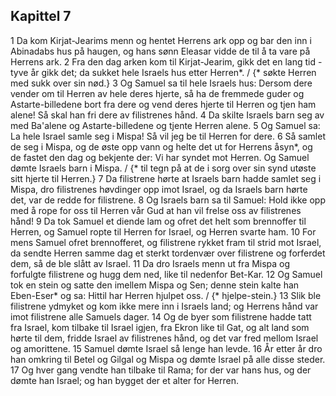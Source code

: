 ## Kapittel 7

1 Da kom Kirjat-Jearims menn og hentet Herrens ark opp og bar den inn i Abinadabs hus på haugen, og hans sønn Eleasar vidde de til å ta vare på Herrens ark.
2 Fra den dag arken kom til Kirjat-Jearim, gikk det en lang tid - tyve år gikk det; da sukket hele Israels hus etter Herren*. / {* søkte Herren med sukk over sin nød.}
3 Og Samuel sa til hele Israels hus: Dersom dere vender om til Herren av hele deres hjerte, så ha de fremmede guder og Astarte-billedene bort fra dere og vend deres hjerte til Herren og tjen ham alene! Så skal han fri dere av filistrenes hånd.
4 Da skilte Israels barn seg av med Ba'alene og Astarte-billedene og tjente Herren alene.
5 Og Samuel sa: La hele Israel samle seg i Mispa! Så vil jeg be til Herren for dere.
6 Så samlet de seg i Mispa, og de øste opp vann og helte det ut for Herrens åsyn*, og de fastet den dag og bekjente der: Vi har syndet mot Herren. Og Samuel dømte Israels barn i Mispa. / {* til tegn på at de i sorg over sin synd utøste sitt hjerte til Herren.}
7 Da filistrene hørte at Israels barn hadde samlet seg i Mispa, dro filistrenes høvdinger opp imot Israel, og da Israels barn hørte det, var de redde for filistrene.
8 Og Israels barn sa til Samuel: Hold ikke opp med å rope for oss til Herren vår Gud at han vil frelse oss av filistrenes hånd!
9 Da tok Samuel et diende lam og ofret det helt som brennoffer til Herren, og Samuel ropte til Herren for Israel, og Herren svarte ham.
10 For mens Samuel ofret brennofferet, og filistrene rykket fram til strid mot Israel, da sendte Herren samme dag et sterkt tordenvær over filistrene og forferdet dem, så de ble slått av Israel.
11 Da dro Israels menn ut fra Mispa og forfulgte filistrene og hugg dem ned, like til nedenfor Bet-Kar.
12 Og Samuel tok en stein og satte den imellem Mispa og Sen; denne stein kalte han Eben-Eser* og sa: Hittil har Herren hjulpet oss. / {* hjelpe-stein.}
13 Slik ble filistrene ydmyket og kom ikke mere inn i Israels land; og Herrens hånd var imot filistrene alle Samuels dager.
14 Og de byer som filistrene hadde tatt fra Israel, kom tilbake til Israel igjen, fra Ekron like til Gat, og alt land som hørte til dem, fridde Israel av filistrenes hånd, og det var fred mellom Israel og amorittene.
15 Samuel dømte Israel så lenge han levde.
16 År etter år dro han omkring til Betel og Gilgal og Mispa og dømte Israel på alle disse steder.
17 Og hver gang vendte han tilbake til Rama; for der var hans hus, og der dømte han Israel; og han bygget der et alter for Herren.
